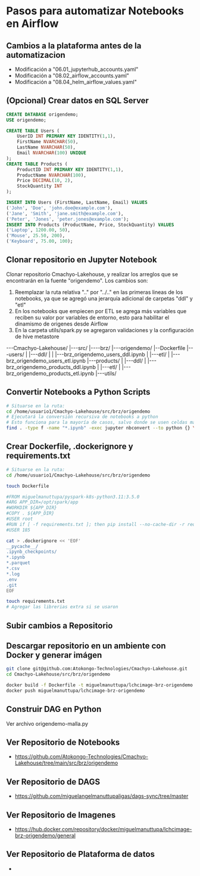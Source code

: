 # Pasos para automatizar Notebooks en Airflow

## Cambios a la plataforma antes de la automatizacion
- Modificación a "06.01_jupyterhub_accounts.yaml"
- Modificación a "08.02_airflow_accounts.yaml"
- Modificación a "08.04_helm_airflow_values.yaml"


## (Opcional) Crear datos en SQL Server

```sql
CREATE DATABASE origendemo;
USE origendemo;

CREATE TABLE Users (
    UserID INT PRIMARY KEY IDENTITY(1,1),
    FirstName NVARCHAR(50),
    LastName NVARCHAR(50),
    Email NVARCHAR(100) UNIQUE
);
CREATE TABLE Products (
    ProductID INT PRIMARY KEY IDENTITY(1,1),
    ProductName NVARCHAR(100),
    Price DECIMAL(10, 2),
    StockQuantity INT
);

INSERT INTO Users (FirstName, LastName, Email) VALUES
('John', 'Doe', 'john.doe@example.com'),
('Jane', 'Smith', 'jane.smith@example.com'),
('Peter', 'Jones', 'peter.jones@example.com');
INSERT INTO Products (ProductName, Price, StockQuantity) VALUES
('Laptop', 1200.00, 50),
('Mouse', 25.50, 200),
('Keyboard', 75.00, 100);

```

## Clonar repositorio en Jupyter Notebook

Clonar repositorio Cmachyo-Lakehouse, y realizar los arreglos que se encontrarán en la fuente "origendemo". Los cambios son:

1. Reemplazar la ruta relativa ".." por "../.." en las primeras lineas de los notebooks, ya que se agregó una jerarquía adicional de carpetas "ddl" y "etl"
2. En los notebooks que empiecen por ETL se agrega más variables que reciben su valor por variables de entorno, esto para habilitar el dinamismo de origenes desde Airflow
3. En la carpeta utils/spark.py se agregaron validaciones y la configuración de hive metastore

---Cmachyo-Lakehouse/
    |---src/
        |----brz/
            |---origendemo/
                |--Dockerfile
                |---users/
                |   |---ddl/
                |   |   |---brz_origendemo_users_ddl.ipynb
                |   |---etl/
                |       |---brz_origendemo_users_etl.ipynb
                |---products/
                |   |---ddl/
                |   |---brz_origendemo_products_ddl.ipynb
                |   |---etl/
                |       |---brz_origendemo_products_etl.ipynb
                |---utils/

## Convertir Notebooks a Python Scripts

```sh
# Situarse en la ruta:
cd /home/usuario1/Cmachyo-Lakehouse/src/brz/origendemo
# Ejecutará la conversión recursiva de notebooks a python
# Esto funciona para la mayoría de casos, salvo donde se usen celdas mágicas cuyo contenido no sea código python como los %%sparksql
find . -type f -name "*.ipynb" -exec jupyter nbconvert --to python {} \;
```

## Crear Dockerfile, .dockerignore y requirements.txt

```sh
# Situarse en la ruta:
cd /home/usuario1/Cmachyo-Lakehouse/src/brz/origendemo

touch Dockerfile

#FROM miguelmanuttupa/pyspark-k8s-python3.11:3.5.0
#ARG APP_DIR=/opt/spark/app
#WORKDIR ${APP_DIR}
#COPY . ${APP_DIR}
#USER root
#RUN if [ -f requirements.txt ]; then pip install --no-cache-dir -r requirements.txt; fi
#USER 185

cat > .dockerignore << 'EOF'
__pycache__/
.ipynb_checkpoints/
*.ipynb
*.parquet
*.csv
*.log
.env
.git
EOF

touch requirements.txt
# Agregar las librerias extra si se usaron
```

## Subir cambios a Repositorio

## Descargar repositorio en un ambiente con Docker y generar imágen

```sh
git clone git@github.com:Atokongo-Technologies/Cmachyo-Lakehouse.git
cd Cmachyo-Lakehouse/src/brz/origendemo

docker build -f Dockerfile -t miguelmanuttupa/lchcimage-brz-origendemo .
docker push miguelmanuttupa/lchcimage-brz-origendemo
```

## Construir DAG en Python

Ver archivo origendemo-malla.py

## Ver Repositorio de Notebooks
- https://github.com/Atokongo-Technologies/Cmachyo-Lakehouse/tree/main/src/brz/origendemo

## Ver Repositorio de DAGS
- https://github.com/miguelangelmanuttupaligas/dags-sync/tree/master

## Ver Repositorio de Imagenes
- https://hub.docker.com/repository/docker/miguelmanuttupa/lchcimage-brz-origendemo/general

## Ver Repositorio de Plataforma de datos
- 